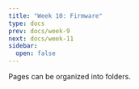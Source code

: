 ```yaml
---
title: "Week 10: Firmware"
type: docs
prev: docs/week-9
next: docs/week-11
sidebar:
  open: false
---
```


Pages can be organized into folders.

